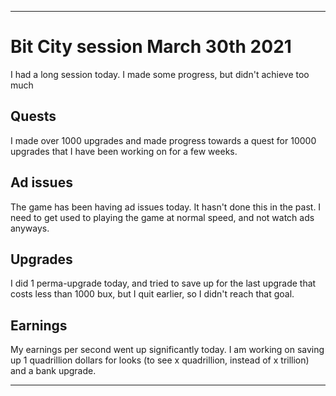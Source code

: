 
***

# Bit City session March 30th 2021

I had a long session today. I made some progress, but didn't achieve too much

## Quests

I made over 1000 upgrades and made progress towards a quest for 10000 upgrades that I have been working on for a few weeks.

## Ad issues

The game has been having ad issues today. It hasn't done this in the past. I need to get used to playing the game at normal speed, and not watch ads anyways.

## Upgrades

I did 1 perma-upgrade today, and tried to save up for the last upgrade that costs less than 1000 bux, but I quit earlier, so I didn't reach that goal.

## Earnings

My earnings per second went up significantly today. I am working on saving up 1 quadrillion dollars for looks (to see x quadrillion, instead of x trillion) and a bank upgrade.

***

